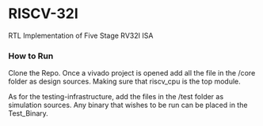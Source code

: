 # RISCV-32I
RTL Implementation of Five Stage RV32I ISA
### How to Run
Clone the Repo. Once a vivado project is opened add all the file in the /core folder as design sources. Making sure that riscv_cpu is the top module.

As for the testing-infrastructure, add the files in the /test folder as simulation sources. Any binary that wishes to be run can be placed in the Test_Binary. 
